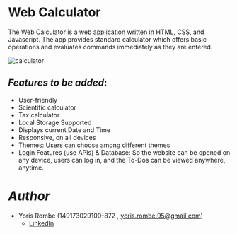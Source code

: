 # Web Calculator
The Web Calculator is a web application written in HTML, CSS, and Javascript. The app provides standard calculator which offers basic operations and evaluates commands immediately as they are entered.

![calculator](https://user-images.githubusercontent.com/98592375/161042572-7a788233-392f-4718-a751-a455aab40f24.png)


## *Features to be added*:
* User-friendly
* Scientific calculator
* Tax calculator
* Local Storage Supported
* Displays current Date and Time
* Responsive, on all devices
* Themes: Users can choose among different themes
* Login Features (use APIs) & Database: So the website can be opened on any device, users can log in, and the To-Dos can be viewed anywhere, anytime.

# *Author*
* Yoris Rombe (149173029100-872 , yoris.rombe.95@gmail.com)
  - [LinkedIn](www.linkedin.com/in/yoris-rombe-327115146)
